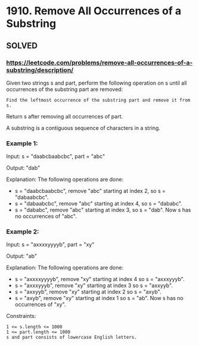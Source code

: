 # 1910. Remove All Occurrences of a Substring

## SOLVED

### https://leetcode.com/problems/remove-all-occurrences-of-a-substring/description/

Given two strings s and part, perform the following operation on s until all occurrences of the substring part are removed:

    Find the leftmost occurrence of the substring part and remove it from s.

Return s after removing all occurrences of part.

A substring is a contiguous sequence of characters in a string.



### Example 1:

Input: s = "daabcbaabcbc", part = "abc"

Output: "dab"

Explanation: The following operations are done:
- s = "daabcbaabcbc", remove "abc" starting at index 2, so s = "dabaabcbc".
- s = "dabaabcbc", remove "abc" starting at index 4, so s = "dababc".
- s = "dababc", remove "abc" starting at index 3, so s = "dab".
  Now s has no occurrences of "abc".

### Example 2:

Input: s = "axxxxyyyyb", part = "xy"

Output: "ab"

Explanation: The following operations are done:
- s = "axxxxyyyyb", remove "xy" starting at index 4 so s = "axxxyyyb".
- s = "axxxyyyb", remove "xy" starting at index 3 so s = "axxyyb".
- s = "axxyyb", remove "xy" starting at index 2 so s = "axyb".
- s = "axyb", remove "xy" starting at index 1 so s = "ab".
  Now s has no occurrences of "xy".



Constraints:

    1 <= s.length <= 1000
    1 <= part.length <= 1000
    s and part consists of lowercase English letters.


